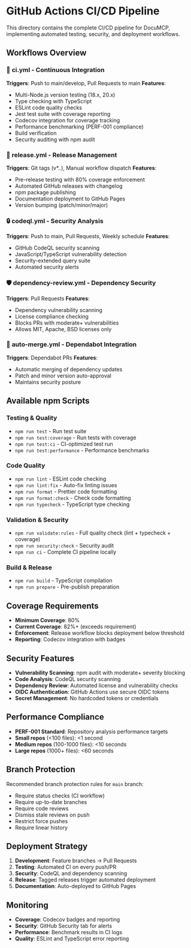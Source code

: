 # GitHub Actions CI/CD Pipeline

This directory contains the complete CI/CD pipeline for DocuMCP, implementing automated testing, security, and deployment workflows.

## Workflows Overview

### 🔄 **ci.yml** - Continuous Integration
**Triggers**: Push to main/develop, Pull Requests to main
**Features**:
- Multi-Node.js version testing (18.x, 20.x)
- Type checking with TypeScript
- ESLint code quality checks
- Jest test suite with coverage reporting
- Codecov integration for coverage tracking
- Performance benchmarking (PERF-001 compliance)
- Build verification
- Security auditing with npm audit

### 🚀 **release.yml** - Release Management
**Triggers**: Git tags (v*.*.*), Manual workflow dispatch
**Features**:
- Pre-release testing with 80% coverage enforcement
- Automated GitHub releases with changelog
- npm package publishing
- Documentation deployment to GitHub Pages
- Version bumping (patch/minor/major)

### 🔒 **codeql.yml** - Security Analysis
**Triggers**: Push to main, Pull Requests, Weekly schedule
**Features**:
- GitHub CodeQL security scanning
- JavaScript/TypeScript vulnerability detection
- Security-extended query suite
- Automated security alerts

### 🛡️ **dependency-review.yml** - Dependency Security
**Triggers**: Pull Requests
**Features**:
- Dependency vulnerability scanning
- License compliance checking
- Blocks PRs with moderate+ vulnerabilities
- Allows MIT, Apache, BSD licenses only

### 🤖 **auto-merge.yml** - Dependabot Integration
**Triggers**: Dependabot PRs
**Features**:
- Automatic merging of dependency updates
- Patch and minor version auto-approval
- Maintains security posture

## Available npm Scripts

### Testing & Quality
- `npm run test` - Run test suite
- `npm run test:coverage` - Run tests with coverage
- `npm run test:ci` - CI-optimized test run
- `npm run test:performance` - Performance benchmarks

### Code Quality
- `npm run lint` - ESLint code checking
- `npm run lint:fix` - Auto-fix linting issues
- `npm run format` - Prettier code formatting
- `npm run format:check` - Check code formatting
- `npm run typecheck` - TypeScript type checking

### Validation & Security
- `npm run validate:rules` - Full quality check (lint + typecheck + coverage)
- `npm run security:check` - Security audit
- `npm run ci` - Complete CI pipeline locally

### Build & Release
- `npm run build` - TypeScript compilation
- `npm run prepare` - Pre-publish preparation

## Coverage Requirements

- **Minimum Coverage**: 80%
- **Current Coverage**: 82%+ (exceeds requirement)
- **Enforcement**: Release workflow blocks deployment below threshold
- **Reporting**: Codecov integration with badges

## Security Features

- **Vulnerability Scanning**: npm audit with moderate+ severity blocking
- **Code Analysis**: CodeQL security scanning
- **Dependency Review**: Automated license and vulnerability checks
- **OIDC Authentication**: GitHub Actions use secure OIDC tokens
- **Secret Management**: No hardcoded tokens or credentials

## Performance Compliance

- **PERF-001 Standard**: Repository analysis performance targets
- **Small repos** (<100 files): <1 second
- **Medium repos** (100-1000 files): <10 seconds  
- **Large repos** (1000+ files): <60 seconds

## Branch Protection

Recommended branch protection rules for `main` branch:
- Require status checks (CI workflow)
- Require up-to-date branches
- Require code reviews
- Dismiss stale reviews on push
- Restrict force pushes
- Require linear history

## Deployment Strategy

1. **Development**: Feature branches → Pull Requests
2. **Testing**: Automated CI on every push/PR
3. **Security**: CodeQL and dependency scanning
4. **Release**: Tagged releases trigger automated deployment
5. **Documentation**: Auto-deployed to GitHub Pages

## Monitoring

- **Coverage**: Codecov badges and reporting
- **Security**: GitHub Security tab for alerts
- **Performance**: Benchmark results in CI logs
- **Quality**: ESLint and TypeScript error reporting